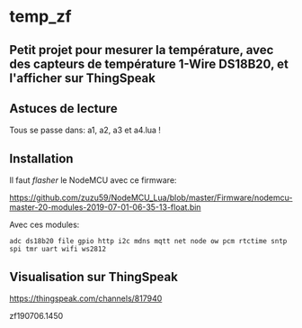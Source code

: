 # temp_zf

## Petit projet pour mesurer la température, avec des capteurs de température 1-Wire DS18B20, et  l'afficher sur ThingSpeak


## Astuces de lecture

Tous se passe dans: a1, a2, a3 et a4.lua !


## Installation
Il faut *flasher* le NodeMCU avec ce firmware:

https://github.com/zuzu59/NodeMCU_Lua/blob/master/Firmware/nodemcu-master-20-modules-2019-07-01-06-35-13-float.bin


Avec ces modules:

```
adc ds18b20 file gpio http i2c mdns mqtt net node ow pcm rtctime sntp spi tmr uart wifi ws2812
```


## Visualisation sur ThingSpeak

https://thingspeak.com/channels/817940


zf190706.1450
